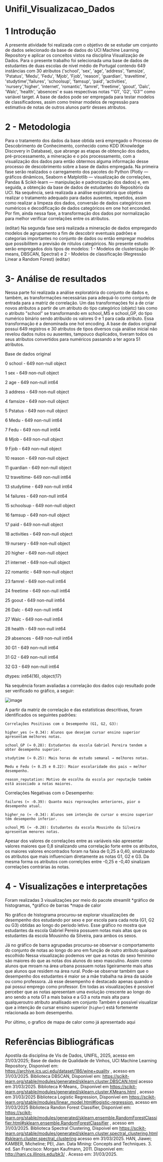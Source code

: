 # Unifil_Visualizacao_Dados
#
# 1 Introdução
  A presente atividade foi realizada com o objetivo de se estudar um conjunto de dados selecionado da base de dados do UCI Machine Learning Repository e aplicar os conceitos vistos na disciplina Visualização de Dados.
  Para o presente trabalho foi selecionada uma base de dados de estudantes  de duas escolas de nível médio de Portugal contendo 649 instâncias com 30 atributos ('school', 'sex', 'age', 'address', 'famsize', 'Pstatus', 'Medu', 'Fedu',
       'Mjob', 'Fjob', 'reason', 'guardian', 'traveltime', 'studytime','failures', 'schoolsup', 'famsup', 'paid', 'activities', 'nursery','higher', 'internet', 'romantic', 'famrel', 'freetime', 'goout', 'Dalc', 'Walc', 'health', 'absences' e suas respectivas notas “'G1', 'G2', 'G3'” como variável target. 
A base de dados pode ser empregada para testar modelos de classificadores, assim como treinar modelos de regressão para estimativa de notas de outros alunos partir desses atributos.

# 2 - Metodologia

Para o tratamento dos dados da base obtida será empregado o Processo de Descobrimento de Conhecimento, conhecido como KDD (Knowledge Discovery in Database), que abrange as etapas de obtenção dos dados, pré-processamento, a mineração e o pós processamento, com a visualização dos dados para então obtermos alguma informação desse processo de descobrimento sobre a base de dados empregada.
Na primeira fase serão realizados o carregamento dos pacotes do Python (Plotly — gráficos dinâmicos, Seaborn e Matplotlib — visualização de correlações, Pandas & Scikit-learn — manipulação e padronização dos dados)  e, em seguida, a obtenção da base de dados de estudantes do Repositório da UCI. 
Na sequência, será realizada a análise exploratória que objetiva realizar o tratamento adequado para dados ausentes, repetidos, assim como realizar a limpeza dos dados, conversão de dados categóricos em numéricos e decodificação de dados categóricos em one hot enconded.
Por fim, ainda nessa fase, a transformação dos dados por normalização para melhor verificar correlações entre os atributos. 

(editar)
Na segunda fase será realizada a mineração de dados empregando modelos de agrupamento a fim de descobrir eventuais padrões e categorias importantes no conjunto de dados ou então empregar modelos que possibilitem a previsão de rótulos categóricos.
No presente estudo serão empregados dois tipos de modelos: 
1 - Modelos de clusterização (K-means, DBSCAN, Spectral) e 
2 - Modelos de classificação (Regressão Linear a Random Forest)
(editar)

# 3- Análise de resultados
Nessa parte foi realizada a análise exploratória do conjunto de dados e, também, as transformações necessárias para adequá-lo como conjunto de entrada para a matriz de correlação. Um das transformações foi a de criar novos atributos 
a partir de um atributo do tipo categórico (objetc) tais como  o atributo "school" se transformando em school_MS e school_GP, do tipo numérico binário sendo atribuido os valores 0 e 1 para cada atributo. Essa transformação é a denominada one hot encoding.
A base de dados original possui 649 registros e 30 atributos de tipos diversos cuja análise inicial não revelou dados nulos ou ausentes, tampouco duplicados, tiveram todos os seus atributos  convertidos para numéricos passando a ter agora 51 atributos.

Base de dados original                         

 0   school  -    649 non-null    object                                           

 1   sex     -    649 non-null    object       
 
 2   age     -    649 non-null    int64 
 
 3   address -    649 non-null    object       
 
 4   famsize -    649 non-null    object
 
 5   Pstatus -    649 non-null    object
 
 6   Medu    -    649 non-null    int64 
 
 7   Fedu    -    649 non-null    int64 
 
 8   Mjob    -    649 non-null    object
 
 9   Fjob    -    649 non-null    object
 
 10  reason   -   649 non-null    object
 
 11  guardian -   649 non-null    object
 
 12  traveltime-  649 non-null    int64 
 
 13  studytime -  649 non-null    int64 
 
 14  failures  -  649 non-null    int64 
 
 15  schoolsup -  649 non-null    object
 
 16  famsup    -  649 non-null    object
 
 17  paid      -  649 non-null    object
 
 18  activities - 649 non-null    object
 
 19  nursery   -  649 non-null    object
 
 20  higher    -  649 non-null    object
 
 21  internet  -  649 non-null    object
 
 22  romantic  -  649 non-null    object
 
 23  famrel    -  649 non-null    int64 
 
 24  freetime  -  649 non-null    int64 
 
 25  goout    -   649 non-null    int64 
 
 26  Dalc     -   649 non-null    int64 
 
 27  Walc    -    649 non-null    int64 
 
 28  health   -   649 non-null    int64 
 
 29  absences -   649 non-null    int64 
 
 30  G1      -    649 non-null    int64 
 
 31  G2      -    649 non-null    int64 
 
 32  G3      -    649 non-null    int64 
 
dtypes: int64(16), object(17)

Na sequência foram avaliadas a correlação dos dados cujo resultado pode ser verificado no gráfico, a seguir:

![image](https://github.com/user-attachments/assets/8f967c86-6fa2-45fb-bf02-843e36efadff)

A partir da matriz de correlação e das estatísticas descritivas, foram identificados os seguintes padrões:


    Correlações Positivas com o Desempenho (G1, G2, G3):

    higher_yes (≈ 0.34): Alunos que desejam cursar ensino superior apresentam melhores notas.

    school_GP (≈ 0.28): Estudantes da escola Gabriel Pereira tendem a obter desempenho superior.

    studytime (≈ 0.25): Mais horas de estudo semanal → melhores notas.

    Medu e Fedu (≈ 0.25 e 0.22): Maior escolaridade dos pais → melhor desempenho.

    reason_reputation: Motivo de escolha da escola por reputação também está associado a notas maiores.

 Correlações Negativas com o Desempenho:

    failures (≈ -0.39): Quanto mais reprovações anteriores, pior o desempenho atual.

    higher_no (≈ -0.34): Alunos sem intenção de cursar o ensino superior têm desempenho inferior.

    school_MS (≈ -0.28): Estudantes da escola Mousinho da Silveira apresentam menores notas.


Apesar dos valores de correlações entre as variáveis não apresentar valores maiores que 0,8 sinalizando uma correlação forte entre os atributos, os maiores valores encontrados foram na faixa de 0,25 a 0,40, sinalizando os atributos que mais influenciam 
diretamente  as notas G1, G2 e  G3. Da mesma forma os atributos com correlções entre -0,25 e -0,40 sinalizam correlações contrárias às notas.  

# 4 - Visualizações e interpretações

Foram realizadas 3 visualizações  por meio do pacote streamlit 
*gráfico de histogramas,
*gráfico de barras 
*mapa de calor 

No gráfico de histograma procurou-se explorar visualizações de desempenho dos estudando por sexo e por escola para cada nota (G1, G2 ou G3) obtidas ao longo do periodo letivo.
Esse gráfico no mostra que estudantes da escola Gabriel Pereira possuem notas mais altas que os estudantes da escola Mousinho da Silveira, para ambos os sexos.

Já no gráfico de barra agrupadas procurou-se observar o comportamento do conjunto de notas ao longo do ano em função de outro atributo qualquer escolhido
Nessa visualização podemos ver que as notas do sexo feminino são maiores do que as notas dos alunos do sexo masculino. Assim como alunos que mroam na área urbana possuem notas ligeiramente mais altas que alunos que residem na área rural.
Pode-se observar também que o desempenho dos estudantes é maior se a mãe trabalha na área da saúde ou como professora. Já esse desempenho é destacado apenas quando o pai possui emprego como professor.
Em todas as visualizações é possível perceber que as notas apresentam uma evolução crescente ao longo do ano sendo a nota G1 a mais baixa e a G3 a nota mais alta para qualqueroutro atributo anallisado em conjunto
Também é possível visualizar que a intenção de cursar ensino superior (`higher`) está fortemente relacionada ao bom desempenho.


Por último, o grafico de mapa de calor como já apresentado aqui





# Referências Bibliográficas
Apostila da disciplina de Vis de Dados, UNIFIL, 2025, acesso em 31/03/2025;
Base de dados de Qualidade de Vinhos, UCI Machine Learning Repository, Disponível em: https://archive.ics.uci.edu/dataset/186/wine+quality , acesso em 31/03/2025.
Biblioteca DBSCAN, Disponível em: https://scikit-learn.org/stable/modules/generated/sklearn.cluster.DBSCAN.html acesso em 31/03/2025.
Biblioteca K-Means,. Disponível em https://scikit-learn.org/stable/modules/generated/sklearn.cluster.KMeans.html , acesso em 31/03/2025
Biblioteca Logistic Regression, Disponível em https://scikit-learn.org/stable/modules/linear_model.html#logistic-regression, acesso em 31/03/2025
Biblioteca Randon Forest Classifier, Disponível em: https://scikit-learn.org/stable/modules/generated/sklearn.ensemble.RandomForestClassifier.html#sklearn.ensemble.RandomForestClassifier , acesso em 31/03/2025.
Biblioteca Spectral Clustering, Dispoivel em https://scikit-learn.org/stable/modules/generated/sklearn.cluster.spectral_clustering.html#sklearn.cluster.spectral_clustering acesso em 31/03/2025.
HAN, Jiawei; KAMBER, Micheline; PEI, Jian. Data Mining: Concepts and Techniques. 3. ed. San Francisco: Morgan Kaufmann, 2011. Disponível em: http://hanj.cs.illinois.edu/bk3/ . Acesso em: 31/03/2025.

